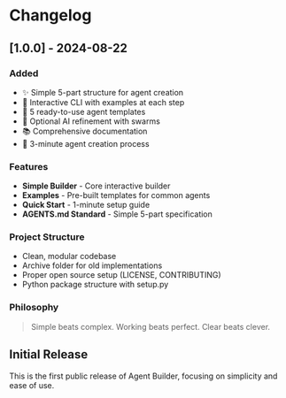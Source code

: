 # Changelog

## [1.0.0] - 2024-08-22

### Added
- ✨ Simple 5-part structure for agent creation
- 📝 Interactive CLI with examples at each step
- 🎨 5 ready-to-use agent templates
- 🤖 Optional AI refinement with swarms
- 📚 Comprehensive documentation
- 🚀 3-minute agent creation process

### Features
- **Simple Builder** - Core interactive builder
- **Examples** - Pre-built templates for common agents
- **Quick Start** - 1-minute setup guide
- **AGENTS.md Standard** - Simple 5-part specification

### Project Structure
- Clean, modular codebase
- Archive folder for old implementations
- Proper open source setup (LICENSE, CONTRIBUTING)
- Python package structure with setup.py

### Philosophy
> Simple beats complex. Working beats perfect. Clear beats clever.

## Initial Release
This is the first public release of Agent Builder, focusing on simplicity and ease of use.
